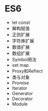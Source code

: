 # ES6
* let const
* 解构赋值
* 正则扩展
* 字符串扩展
* 数值扩展
* 数组扩展
* Symbol用法
* set map
* Proxy和Reflect
* 类与对象
* Promise
* Iterator
* Generator
* Decorator
* Module
